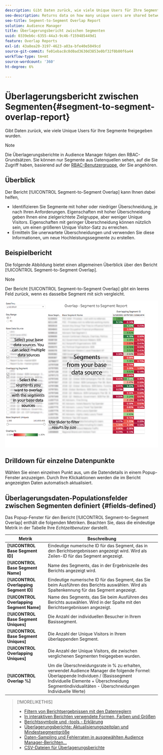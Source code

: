 ```yaml
---
description: Gibt Daten zurück, wie viele Unique Users für Ihre Segmente freigegeben wurden.
seo-description: Returns data on how many unique users are shared between your segments.
seo-title: Segment-to-Segment Overlap Report
solution: Audience Manager
title: Überlagerungsbericht zwischen Segmenten
uuid: 0339eb6c-6355-44a3-9c46-f159485449d1
feature: Overlap Reports
exl-id: 43a8ea20-3197-4623-a03a-bfe40e5049cd
source-git-commit: fe01ebac8c0d0ad3630d3853e0bf32f0b00f6a44
workflow-type: tm+mt
source-wordcount: '360'
ht-degree: 6%

---
```


# Überlagerungsbericht zwischen Segmenten{#segment-to-segment-overlap-report}

Gibt Daten zurück, wie viele Unique Users für Ihre Segmente freigegeben wurden.

>[!NOTE]
>
>Die Überlagerungsberichte in Audience Manager folgen den RBAC-Grundsätzen. Sie können nur Segmente aus Datenquellen sehen, auf die Sie Zugriff haben, basierend auf der [RBAC-Benutzergruppe](/help/using/features/administration/administration-overview.md), der Sie angehören.

<!-- 

c_segment_segment_overlap.xml

 -->

## Überblick

Der Bericht [!UICONTROL Segment-to-Segment Overlap] kann Ihnen dabei helfen,

* Identifizieren Sie Segmente mit hoher oder niedriger Überschneidung, je nach Ihren Anforderungen. Eigenschaften mit hoher Überschneidung geben Ihnen eine zielgerichtete Zielgruppe, aber weniger Unique Visitors. Eigenschaften mit geringer Überschneidung können nützlich sein, um einen größeren Unique Visitor-Satz zu erreichen.
* Ermitteln Sie unerwartete Überschneidungen und verwenden Sie diese Informationen, um neue Hochleistungssegmente zu erstellen.

## Beispielbericht

Die folgende Abbildung bietet einen allgemeinen Überblick über den Bericht [!UICONTROL Segment-to-Segment Overlap].

>[!NOTE]
>
>Der Bericht [!UICONTROL Segment-to-Segment Overlap] gibt ein leeres Feld zurück, wenn es dasselbe Segment mit sich vergleicht.

![](assets/segment-to-segment-overlap.png)

## Drilldown für einzelne Datenpunkte

Wählen Sie einen einzelnen Punkt aus, um die Datendetails in einem Popup-Fenster anzuzeigen. Durch Ihre Klickaktionen werden die im Bericht angezeigten Daten automatisch aktualisiert.

## Überlagerungsdaten-Populationsfelder zwischen Segmenten definiert {#fields-defined}

<!-- 

r_s2s_data_pop.xml

 -->

Das Popup-Fenster für den Bericht [!UICONTROL Segment-to-Segment Overlap] enthält die folgenden Metriken. Beachten Sie, dass die eindeutige Metrik in der Tabelle Ihre *Echtzeitbenutzer* darstellt.

| Metrik | Beschreibung |
|---|---|
| **[!UICONTROL Base Segment ID]** | Eindeutige numerische ID für das Segment, das in den Berichtsergebnissen angezeigt wird. Wird als Zeilen-ID für das Segment angezeigt. |
| **[!UICONTROL Base Segment Name]** | Name des Segments, das in der Ergebniszeile des Berichts angezeigt wird. |
| **[!UICONTROL Overlapping Segment ID]** | Eindeutige numerische ID für das Segment, das Sie beim Ausführen des Berichts auswählen. Wird als Spaltenkennung für das Segment angezeigt. |
| **[!UICONTROL Overlapping Segment Name]** | Name des Segments, das Sie beim Ausführen des Berichts auswählen. Wird in der Spalte mit den Berichtsergebnissen angezeigt. |
| **[!UICONTROL Base Segment Uniques]** | Die Anzahl der individuellen Besucher in Ihrem Basissegment. |
| **[!UICONTROL Base Segment Uniques]** | Die Anzahl der Unique Visitors in Ihrem überlappenden Segment. |
| **[!UICONTROL Overlapping Uniques]** | Die Anzahl der Unique Visitors, die zwischen verglichenen Segmenten freigegeben wurden. |
| **[!UICONTROL Overlap %]** | Um die Überschneidungsrate in % zu erhalten, verwendet Audience Manager die folgende Formel: Überlappende Individuen / (Basissegment Individuelle Elemente + Überschneidung Segmentindividualitäten - Überschneidungen Individuelle Werte) |



>[!MORELIKETHIS]
>
>* [Filtern von Berichtsergebnissen mit den Datenreglern](../../reporting/dynamic-reports/data-sliders.md)
>* [In interaktiven Berichten verwendete Formen, Farben und Größen](../../reporting/dynamic-reports/interactive-report-technology.md#shapes-colors-sizes)
>* [Berichtssymbole und -tools - Erklärung](../../reporting/dynamic-reports/interactive-report-technology.md#icons-tools-explained)
>* [Überlagerungsberichte: Aktualisierungszeitplan und Mindestsegmentgröße](../../reporting/dynamic-reports/overlap-minimum-segment-size.md)
>* [Daten-Sampling und Fehlerraten in ausgewählten Audience Manager-Berichten...](../../reporting/report-sampling.md)
>* [CSV-Dateien für Überlagerungsberichte](../../reporting/dynamic-reports/overlap-csv-files.md)
